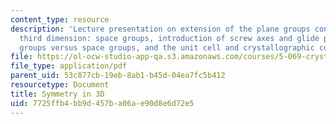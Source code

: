 ```yaml
---
content_type: resource
description: 'Lecture presentation on extension of the plane groups concept to the
  third dimension: space groups, introduction of screw axes and glide planes, point
  groups versus space groups, and the unit cell and crystallographic conventions.'
file: https://ol-ocw-studio-app-qa.s3.amazonaws.com/courses/5-069-crystal-structure-analysis-spring-2010/7725ffb4bb9d457ba06ae90d8e6d72e5_symm_handout2.pdf
file_type: application/pdf
parent_uid: 53c877cb-19eb-8ab1-b45d-04ea7fc5b412
resourcetype: Document
title: Symmetry in 3D
uid: 7725ffb4-bb9d-457b-a06a-e90d8e6d72e5
---
```

